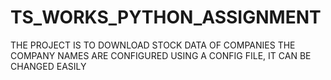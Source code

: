 # TS_WORKS_PYTHON_ASSIGNMENT
THE PROJECT IS TO DOWNLOAD STOCK DATA OF COMPANIES
THE COMPANY NAMES ARE CONFIGURED USING A CONFIG FILE, IT CAN BE CHANGED EASILY
